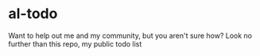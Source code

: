 # al-todo

Want to help out me and my community, but you aren't sure how? Look no further than this repo, my public todo list
